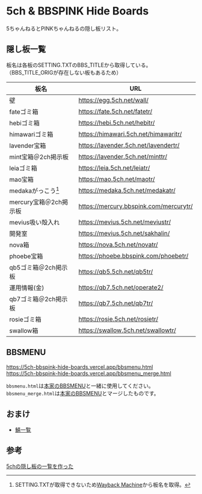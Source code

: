# 5ch & BBSPINK Hide Boards

5ちゃんねるとPINKちゃんねるの隠し板リスト。

## 隠し板一覧

板名は各板のSETTING.TXTのBBS_TITLEから取得している。
（BBS_TITLE_ORIGが存在しない板もあるため）

| 板名                   | URL                                      |
| ---------------------- | ---------------------------------------- |
| 壁                     | <https://egg.5ch.net/wall/>              |
| fateゴミ箱             | <https://fate.5ch.net/fatetr/>           |
| hebiゴミ箱             | <https://hebi.5ch.net/hebitr/>           |
| himawariゴミ箱         | <https://himawari.5ch.net/himawaritr/>   |
| lavender宝箱           | <https://lavender.5ch.net/lavendertr/>   |
| mint宝箱＠2ch掲示板    | <https://lavender.5ch.net/minttr/>       |
| leiaゴミ箱             | <https://leia.5ch.net/leiatr/>           |
| mao宝箱                | <https://mao.5ch.net/maotr/>             |
| medakaがっこう[^1]     | <https://medaka.5ch.net/medakatr/>       |
| mercury宝箱＠2ch掲示板 | <https://mercury.bbspink.com/mercurytr/> |
| mevius吸い殻入れ       | <https://mevius.5ch.net/meviustr/>       |
| 開発室                 | <https://mevius.5ch.net/sakhalin/>       |
| nova箱                 | <https://nova.5ch.net/novatr/>           |
| phoebe宝箱             | <https://phoebe.bbspink.com/phoebetr/>   |
| qb5ゴミ箱＠2ch掲示板   | <https://qb5.5ch.net/qb5tr/>             |
| 運用情報(金)           | <https://qb7.5ch.net/operate2/>          |
| qb7ゴミ箱＠2ch掲示板   | <https://qb7.5ch.net/qb7tr/>             |
| rosieゴミ箱            | <https://rosie.5ch.net/rosietr/>         |
| swallow箱              | <https://swallow.5ch.net/swallowtr/>     |

## BBSMENU

<https://5ch-bbspink-hide-boards.vercel.app/bbsmenu.html>  
<https://5ch-bbspink-hide-boards.vercel.app/bbsmenu_merge.html>

`bbsmenu.html`は[本家のBBSMENU](https://menu.5ch.net/bbsmenu.html)と一緒に使用してください。  
`bbsmenu_merge.html`は[本家のBBSMENU](https://menu.5ch.net/bbsmenu.html)とマージしたものです。

## おまけ

- [鯖一覧](omake/server-list.md)

## 参考

[5chの隠し板の一覧を作った](https://schmovic.hateblo.jp/entry/2018/04/07/182421)

[^1]: SETTING.TXTが取得できないため[Wayback Machine](https://web.archive.org/web/20170730151011/medaka.2ch.net/medakatr/)から板名を取得。
